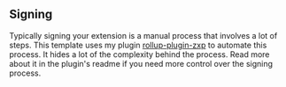 ## Signing
Typically signing your extension is a manual process that involves a lot of steps. This template uses my plugin [rollup-plugin-zxp](https://www.npmjs.com/package/rollup-plugin-zxp) to automate this process. It hides a lot of the complexity behind the process. Read more about it in the plugin's readme if you need more control over the signing process.